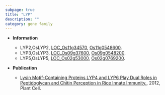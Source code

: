```yaml
---
subpage: true
title: "LYP"
description: ""
category: gene family
---
```


* **Information**  
    + LYP2,OsLYP2, [LOC_Os11g34570](http://rice.plantbiology.msu.edu/cgi-bin/ORF_infopage.cgi?orf=LOC_Os11g34570), [Os11g0548600](http://rapdb.dna.affrc.go.jp/viewer/gbrowse_details/irgsp1?name=Os11g0548600).
    + LYP3,OsLYP3, [LOC_Os09g37600](http://rice.plantbiology.msu.edu/cgi-bin/ORF_infopage.cgi?orf=LOC_Os09g37600), [Os09g0548200](http://rapdb.dna.affrc.go.jp/viewer/gbrowse_details/irgsp1?name=Os09g0548200).
    + LYP5,OsLYP5, [LOC_Os02g53000](http://rice.plantbiology.msu.edu/cgi-bin/ORF_infopage.cgi?orf=LOC_Os02g53000), [Os02g0769200](http://rapdb.dna.affrc.go.jp/viewer/gbrowse_details/irgsp1?name=Os02g0769200).

* **Publication**  
    + [Lysin Motif-Containing Proteins LYP4 and LYP6 Play Dual Roles in Peptidoglycan and Chitin Perception in Rice Innate Immunity.](http://www.ncbi.nlm.nih.gov/pubmed?term=Lysin+Motif-Containing+Proteins+LYP4+and+LYP6+Play+Dual+Roles+in+Peptidoglycan+and+Chitin+Perception+in+Rice+Innate+Immunity.%5BTitle%5D), 2012, Plant Cell.


